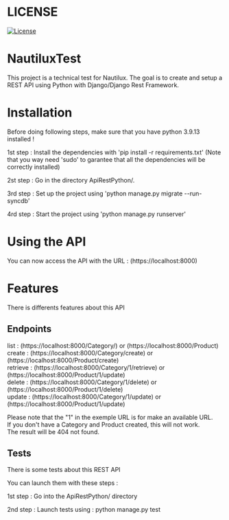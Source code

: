 # LICENSE
[![License](https://img.shields.io/github/license/H-chauvet/DiscordBotJam)](https://github.com/H-chauvet/DiscordBotJam)

# NautiluxTest

This project is a technical test for Nautilux. The goal is to create and setup a REST API using Python with Django/Django Rest Framework.

# Installation

Before doing following steps, make sure that you have python 3.9.13 installed !


1st step : Install the dependencies with 'pip install -r requirements.txt'
(Note that you way need 'sudo' to garantee that all the dependencies will be correctly installed)

2st step : Go in the directory ApiRestPython/.

3rd step : Set up the project using 'python manage.py migrate --run-syncdb'

4rd step : Start the project using 'python manage.py runserver'

# Using the API

You can now access the API with the URL : (https://localhost:8000)


# Features

There is differents features about this API

## Endpoints

list : (https://localhost:8000/Category/) or (https://localhost:8000/Product) <br>
create : (https://localhost:8000/Category/create) or (https://localhost:8000/Product/create) <br>
retrieve : (https://localhost:8000/Category/1/retrieve) or (https://localhost:8000/Product/1/update) <br>
delete : (https://localhost:8000/Category/1/delete) or (https://localhost:8000/Product/1/delete) <br>
update : (https://localhost:8000/Category/1/update) or (https://localhost:8000/Product/1/update) <br>

Please note that the "1" in the exemple URL is for make an available URL. <br>
If you don't have a Category and Product created, this will not work. <br>
The result will be 404 not found.

## Tests

There is some tests about this REST API

You can launch them with these steps :

1st step : Go into the ApiRestPython/ directory

2nd step : Launch tests using : python manage.py test